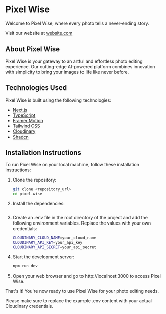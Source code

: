 # Pixel Wise

Welcome to Pixel Wise, where every photo tells a never-ending story.

Visit our website at [website.com](https://www.website.com)

## About Pixel Wise

Pixel Wise is your gateway to an artful and effortless photo editing experience. Our cutting-edge AI-powered platform combines innovation with simplicity to bring your images to life like never before.

## Technologies Used

Pixel Wise is built using the following technologies:

- [Next.js](https://nextjs.org/)
- [TypeScript](https://www.typescriptlang.org/)
- [Framer Motion](https://www.framer.com/motion/)
- [Tailwind CSS](https://tailwindcss.com/)
- [Cloudinary](https://cloudinary.com/)
- [Shadcn](https://ui.shadcn.com//)

## Installation Instructions

To run Pixel Wise on your local machine, follow these installation instructions:

1. Clone the repository:
   ```bash
   git clone <repository_url>
   cd pixel-wise
   ```
2. Install the dependencies:

   ```bash

   ```

3. Create an .env file in the root directory of the project and add the following environment variables. Replace the values with your own credentials:
   ```bash
   CLOUDINARY_CLOUD_NAME=your_cloud_name
   CLOUDINARY_API_KEY=your_api_key
   CLOUDINARY_API_SECRET=your_api_secret
   ```
4. Start the development server:
   ```bash
   npm run dev
   ```
5. Open your web browser and go to http://localhost:3000 to access Pixel Wise.

That's it! You're now ready to use Pixel Wise for your photo editing needs.

Please make sure to replace the example .env content with your actual Cloudinary credentials.
